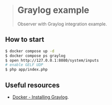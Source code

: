 > # Graylog example
>
> Observer with Graylog integration example.

## How to start

```bash
$ docker compose up -d
$ docker compose ps graylog
$ open http://127.0.0.1:8080/system/inputs
# enable GELF UDP
$ php app/index.php
```

## Useful resources

- [Docker - Installing Graylog](https://docs.graylog.org/docs/docker).
